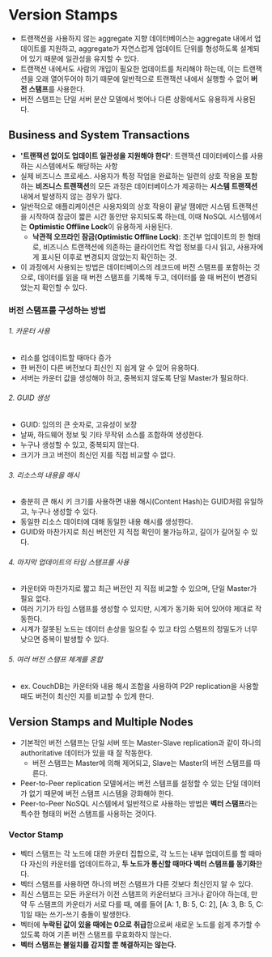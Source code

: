 # Version Stamps
* 트랜잭션을 사용하지 않는 aggregate 지향 데이터베이스는 aggregate 내에서 업데이트를 지원하고, aggregate가 자연스럽게 업데이트 단위를 형성하도록 설계되어 있기 때문에 일관성을 유지할 수 있다.
* 트랜잭션 내에서도 사람의 개입이 필요한 업데이트를 처리해야 하는데, 이는 트랜잭션을 오래 열어두어야 하기 때문에 일반적으로 트랜잭션 내에서 실행할 수 없어 **버전 스탬프**를 사용한다.
* 버전 스탬프는 단일 서버 분산 모델에서 벗어나 다른 상황에서도 유용하게 사용된다.
## Business and System Transactions
* **'트랜잭션 없이도 업데이트 일관성을 지원해야 한다'**: 트랜잭션 데이터베이스를 사용하는 시스템에서도 해당하는 사항
* 실제 비즈니스 프로세스. 사용자가 특정 작업을 완료하는 일련의 상호 작용을 포함하는 **비즈니스 트랜잭션**의 모든 과정은 데이터베이스가 제공하는 **시스템 트랜잭션** 내에서 발생하지 않는 경우가 많다.
* 일반적으로 애플리케이션은 사용자외의 상호 작용이 끝날 땜에만 시스템 트랜잭션을 시작하여 잠금이 짧은 시간 동안만 유지되도록 하는데, 이때 NoSQL 시스템에서는 **Optimistic Offline Lock**이 유용하게 사용된다.
  * **낙관적 오프라인 잠금(Optimistic Offline Lock)**: 조건부 업데이트의 한 형태로, 비즈니스 트랜잭션에 의존하는 클라이언트 작업 정보를 다시 읽고, 사용자에게 표시된 이후로 변경되지 않았는지 확인하는 것.
* 이 과정에서 사용되는 방법은 데이터베이스의 레코드에 버전 스탬프를 포함하는 것으로, 데이터를 읽을 때 버전 스탬프를 기록해 두고, 데이터를 쓸 때 버전이 변경되었는지 확인할 수 있다.
### 버전 스탬프를 구성하는 방법
###### 1. 카운터 사용
* 리소를 업데이트할 때마다 증가
* 한 버전이 다른 버전보다 최신인 지 쉽게 알 수 있어 유용하다.
* 서버는 카운터 값을 생성해야 하고, 중복되지 않도록 단일 Master가 필요하다.
###### 2. GUID 생성
* GUID: 임의의 큰 숫자로, 고유성이 보장
* 날짜, 하드웨어 정보 및 기타 무작위 소스를 조합하여 생성한다.
* 누구나 생성할 수 있고, 중복되지 않는다.
* 크기가 크고 버전이 최신인 지를 직접 비교할 수 없다.
###### 3. 리소스의 내용을 해시
* 충분히 큰 해시 키 크기를 사용하면 내용 해시(Content Hash)는 GUID처럼 유일하고, 누구나 생성할 수 있다.
* 동일한 리소스 데이터에 대해 동일한 내용 해시를 생성한다.
* GUID와 마찬가지로 최신 버전인 지 직접 확인이 불가능하고, 길이가 길어질 수 있다.
###### 4. 마지막 업데이트의 타임 스탬프를 사용
* 카운터와 마찬가지로 짧고 최근 버전인 지 직접 비교할 수 있으며, 단일 Master가 필요 없다.
* 여러 기기가 타임 스탬프를 생성할 수 있지만, 시계가 동기화 되어 있어야 제대로 작동한다.
* 시계가 잘못된 노드는 데이터 손상을 일으킬 수 있고 타임 스탬프의 정밀도가 너무 낮으면 중복이 발생할 수 있다.
###### 5. 여러 버전 스탬프 체계를 혼합
* ex. CouchDB는 카운터와 내용 해시 조합을 사용하여 P2P replication을 사용할 때도 버전이 최신인 지를 비교할 수 있게 한다.
## Version Stamps and Multiple Nodes
* 기본적인 버전 스탬프는 단일 서버 또는 Master-Slave replication과 같이 하나의 authoritative 데이터가 있을 때 잘 작동한다.
  * 버전 스탬프는 Master에 의해 제어되고, Slave는 Master의 버전 스탬프를 따른다. 
* Peer-to-Peer replication 모델에서는 버전 스템프를 설정할 수 있는 단일 데이터가 없기 때문에 버전 스탬프 시스템을 강화해야 한다. 
* Peer-to-Peer NoSQL 시스템에서 일반적으로 사용하는 방법은 **벡터 스탬프**라는 특수한 형태의 버전 스탬프를 사용하는 것이다.
### Vector Stamp
* 벡터 스탬프는 각 노드에 대한 카운터 집합으로, 각 노드는 내부 업데이트를 할 때마다 자신의 카운터를 업데이트하고, **두 노드가 통신할 때마다 벡터 스탬프를 동기화**한다.
* 벡터 스탬프를 사용하면 하나의 버전 스탬프가 다른 것보다 최신인지 알 수 있다.
* 최신 스탬프는 모든 카운터가 이전 스탬프의 카운터보다 크거나 같아야 하는데, 만약 두 스탬프의 카운터가 서로 다를 때, 예를 들어 [A: 1, B: 5, C: 2], [A: 3, B: 5, C: 1]일 때는 쓰기-쓰기 충돌이 발생한다.
* 벡터에 **누락된 값이 있을 때에는 0으로 취급**함으로써 새로운 노드를 쉽게 추가할 수 있도록 하여 기존 버전 스탬프를 무효화하지 않는다.
* **벡터 스탬프는 불일치를 감지할 뿐 해결하지는 않는다.** 
